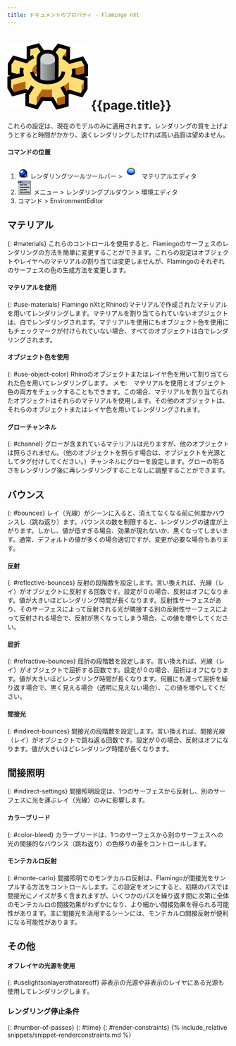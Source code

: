 ```yaml
---
title: ドキュメントのプロパティ - Flamingo nXt
---
```



# ![images/options.svg](images/options.svg) {{page.title}}
これらの設定は、現在のモデルのみに適用されます。レンダリングの質を上げようとすると時間がかかり、速くレンダリングしたければ高い品質は望めません。

#### コマンドの位置
<!-- These locations are not correct.  They need to be updated. -->

 1. ![images/icon-render.png](images/icon-render.png)レンダリングツールツールバー > ![images/environments.png](images/environments.png) マテリアルエディタ
 1. ![images/menuicon.png](images/menuicon.png)メニュー > レンダリングプルダウン > 環境エディタ
 1. コマンド > EnvironmentEditor

## マテリアル
{: #materials}
これらのコントロールを使用すると、Flamingoのサーフェスのレンダリングの方法を簡単に変更することができます。これらの設定はオブジェクトやレイヤへのマテリアルの割り当ては変更しませんが、Flamingoのそれぞれのサーフェスの色の生成方法を変更します。

#### マテリアルを使用
{: #use-materials}
Flamingo nXtとRhinoのマテリアルで作成されたマテリアルを用いてレンダリングします。マテリアルを割り当てられていないオブジェクトは、白でレンダリングされます。マテリアルを使用にもオブジェクト色を使用にもチェックマークが付けられていない場合、すべてのオブジェクトは白でレンダリングされます。

#### オブジェクト色を使用
{: #use-object-color}
Rhinoのオブジェクトまたはレイヤ色を用いて割り当てられた色を用いてレンダリングします。 メモ:　マテリアルを使用とオブジェクト色の両方をチェックすることもできます。この場合、マテリアルを割り当てられたオブジェクトはそれらのマテリアルを使用します。その他のオブジェクトは、それらのオブジェクトまたはレイヤ色を用いてレンダリングされます。

#### グローチャンネル
{: #channel}
グローが含まれているマテリアルは光りますが、他のオブジェクトは照らされません。（他のオブジェクトを照らす場合は、オブジェクトを光源としてタグ付けしてください。）チャンネルにグローを設定します。グローの明るさをレンダリング後に再レンダリングすることなしに調整することができます。

## バウンス
{: #bounces}
レイ（光線）がシーンに入ると、消えてなくなる前に何度かバウンスし（跳ね返り）ます。バウンスの数を制限すると、レンダリングの速度が上がります。しかし、値が低すぎる場合、効果が現れないか、黒くなってしまいます。通常、デフォルトの値が多くの場合適切ですが、変更が必要な場合もあります。

#### 反射
{: #reflective-bounces}
反射の段階数を設定します。言い換えれば、光線（レイ）がオブジェクトに反射する回数です。設定が０の場合、反射はオフになります。値が大きいほどレンダリング時間が長くなります。反射性サーフェスがあり、そのサーフェスによって反射される光が隣接する別の反射性サーフェスによって反射される場合で、反射が黒くなってしまう場合、この値を増やしてください。

#### 屈折
{: #refractive-bounces}
屈折の段階数を設定します。言い換えれば、光線（レイ）がオブジェクトで屈折する回数です。設定が０の場合、屈折はオフになります。値が大きいほどレンダリング時間が長くなります。何層にも渡って屈折を繰り返す場合で、黒く見える場合（透明に見えない場合）、この値を増やしてください。

#### 間接光
{: #indirect-bounces}
間接光の段階数を設定します。言い換えれば、間接光線（レイ）がオブジェクトで跳ね返る回数です。設定が０の場合、反射はオフになります。値が大きいほどレンダリング時間が長くなります。

## 間接照明
{: #indirect-settings}
間接照明設定は、1つのサーフェスから反射し、別のサーフェスに光を運ぶレイ（光線）のみに影響します。

#### カラーブリード
{: #color-bleed}
カラーブリードは、1つのサーフェスから別のサーフェスへの光の間接的なバウンス（跳ね返り）の色移りの量をコントロールします。  

#### モンテカルロ反射
{: #monte-carlo}
間接照明でのモンテカルロ反射は、Flamingoが間接光をサンプルする方法をコントロールします。この設定をオンにすると、初期のパスでは間接光にノイズが多く含まれますが、いくつかのパスを繰り返す間に次第に全体のモンテカルロの間接効果がわずかになり、より細かい間接効果を得られる可能性があります。主に間接光を活用するシーンには、モンテカルロ間接反射が便利になる可能性があります。

## その他

#### オフレイヤの光源を使用
{: #uselightsonlayersthatareoff}
非表示の光源や非表示のレイヤにある光源も使用してレンダリングします。

### レンダリング停止条件
{: #number-of-passes}
{: #time}
{: #render-constraints}
{% include_relative snippets/snippet-renderconstraints.md %}
